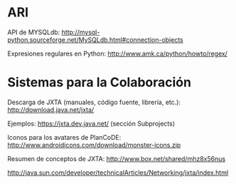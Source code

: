 # ARI #

API de MYSQLdb: http://mysql-python.sourceforge.net/MySQLdb.html#connection-objects

Expresiones regulares en Python: http://www.amk.ca/python/howto/regex/

# Sistemas para la Colaboración #
Descarga de JXTA (manuales, código fuente, librería, etc.): http://download.java.net/jxta/

Ejemplos: https://jxta.dev.java.net/ (sección Subprojects)

Iconos para los avatares de PlanCoDE: http://www.androidicons.com/download/monster-icons.zip

Resumen de conceptos de JXTA: http://www.box.net/shared/mhz8x56nus

http://java.sun.com/developer/technicalArticles/Networking/jxta/index.html
